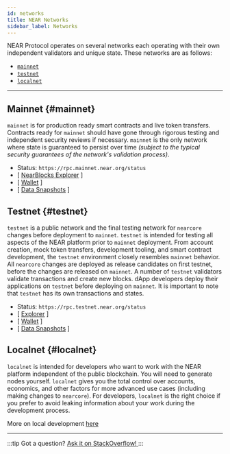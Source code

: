 ```yaml
---
id: networks
title: NEAR Networks
sidebar_label: Networks
---
```


NEAR Protocol operates on several networks each operating with their own independent validators and unique state. These networks are as follows:

- [`mainnet`](/concepts/basics/networks#mainnet)
- [`testnet`](/concepts/basics/networks#testnet)
- [`localnet`](/concepts/basics/networks#localnet)

---

## Mainnet {#mainnet}

`mainnet` is for production ready smart contracts and live token transfers. Contracts ready for `mainnet` should have gone through rigorous testing and independent security reviews if necessary. `mainnet` is the only network where state is guaranteed to persist over time _(subject to the typical security guarantees of the network's validation process)_.

- Status: `https://rpc.mainnet.near.org/status`
- [ [NearBlocks Explorer](https://nearblocks.io) ]
- [ [Wallet](https://wallet.near.org) ]
- [ [Data Snapshots](https://near-nodes.io/intro/node-data-snapshots) ]

## Testnet {#testnet}

`testnet` is a public network and the final testing network for `nearcore` changes before deployment to `mainnet`. `testnet` is intended for testing all aspects of the NEAR platform prior to `mainnet` deployment. From account creation, mock token transfers, development tooling, and smart contract development, the `testnet` environment closely resembles `mainnet` behavior. All `nearcore` changes are deployed as release candidates on first testnet, before the changes are released on `mainnet`. A number of `testnet` validators validate transactions and create new blocks. dApp developers deploy their applications on `testnet` before deploying on `mainnet`. It is important to note that `testnet` has its own transactions and states.

- Status: `https://rpc.testnet.near.org/status`
- [ [Explorer](https://testnet.nearblocks.io) ]
- [ [Wallet](https://testnet.mynearwallet.com/) ]
- [ [Data Snapshots](https://near-nodes.io/intro/node-data-snapshots) ]

## Localnet {#localnet}

`localnet` is intended for developers who want to work with the NEAR platform independent of the public blockchain. You will need to generate nodes yourself. `localnet` gives you the total control over accounts, economics, and other factors for more advanced use cases (including making changes to `nearcore`). For developers, `localnet` is the right choice if you prefer to avoid leaking information about your work during the development process.

More on local development [here](https://near-nodes.io/validator/running-a-node)


---

:::tip Got a question?
<a href="https://stackoverflow.com/questions/tagged/nearprotocol" target="_blank" rel="noopener noreferrer">
<h8>Ask it on StackOverflow!</h8>
</a>
:::
